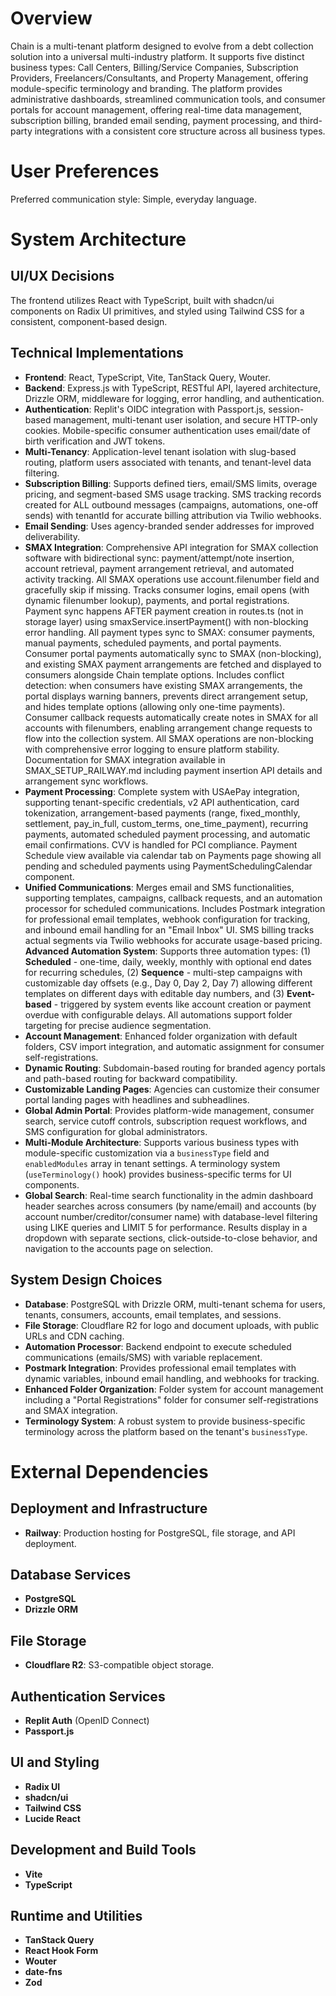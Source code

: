 # Overview

Chain is a multi-tenant platform designed to evolve from a debt collection solution into a universal multi-industry platform. It supports five distinct business types: Call Centers, Billing/Service Companies, Subscription Providers, Freelancers/Consultants, and Property Management, offering module-specific terminology and branding. The platform provides administrative dashboards, streamlined communication tools, and consumer portals for account management, offering real-time data management, subscription billing, branded email sending, payment processing, and third-party integrations with a consistent core structure across all business types.

# User Preferences

Preferred communication style: Simple, everyday language.

# System Architecture

## UI/UX Decisions
The frontend utilizes React with TypeScript, built with shadcn/ui components on Radix UI primitives, and styled using Tailwind CSS for a consistent, component-based design.

## Technical Implementations
- **Frontend**: React, TypeScript, Vite, TanStack Query, Wouter.
- **Backend**: Express.js with TypeScript, RESTful API, layered architecture, Drizzle ORM, middleware for logging, error handling, and authentication.
- **Authentication**: Replit's OIDC integration with Passport.js, session-based management, multi-tenant user isolation, and secure HTTP-only cookies. Mobile-specific consumer authentication uses email/date of birth verification and JWT tokens.
- **Multi-Tenancy**: Application-level tenant isolation with slug-based routing, platform users associated with tenants, and tenant-level data filtering.
- **Subscription Billing**: Supports defined tiers, email/SMS limits, overage pricing, and segment-based SMS usage tracking. SMS tracking records created for ALL outbound messages (campaigns, automations, one-off sends) with tenantId for accurate billing attribution via Twilio webhooks.
- **Email Sending**: Uses agency-branded sender addresses for improved deliverability.
- **SMAX Integration**: Comprehensive API integration for SMAX collection software with bidirectional sync: payment/attempt/note insertion, account retrieval, payment arrangement retrieval, and automated activity tracking. All SMAX operations use account.filenumber field and gracefully skip if missing. Tracks consumer logins, email opens (with dynamic filenumber lookup), payments, and portal registrations. Payment sync happens AFTER payment creation in routes.ts (not in storage layer) using smaxService.insertPayment() with non-blocking error handling. All payment types sync to SMAX: consumer payments, manual payments, scheduled payments, and portal payments. Consumer portal payments automatically sync to SMAX (non-blocking), and existing SMAX payment arrangements are fetched and displayed to consumers alongside Chain template options. Includes conflict detection: when consumers have existing SMAX arrangements, the portal displays warning banners, prevents direct arrangement setup, and hides template options (allowing only one-time payments). Consumer callback requests automatically create notes in SMAX for all accounts with filenumbers, enabling arrangement change requests to flow into the collection system. All SMAX operations are non-blocking with comprehensive error logging to ensure platform stability. Documentation for SMAX integration available in SMAX_SETUP_RAILWAY.md including payment insertion API details and arrangement sync workflows.
- **Payment Processing**: Complete system with USAePay integration, supporting tenant-specific credentials, v2 API authentication, card tokenization, arrangement-based payments (range, fixed_monthly, settlement, pay_in_full, custom_terms, one_time_payment), recurring payments, automated scheduled payment processing, and automatic email confirmations. CVV is handled for PCI compliance. Payment Schedule view available via calendar tab on Payments page showing all pending and scheduled payments using PaymentSchedulingCalendar component.
- **Unified Communications**: Merges email and SMS functionalities, supporting templates, campaigns, callback requests, and an automation processor for scheduled communications. Includes Postmark integration for professional email templates, webhook configuration for tracking, and inbound email handling for an "Email Inbox" UI. SMS billing tracks actual segments via Twilio webhooks for accurate usage-based pricing. **Advanced Automation System**: Supports three automation types: (1) **Scheduled** - one-time, daily, weekly, monthly with optional end dates for recurring schedules, (2) **Sequence** - multi-step campaigns with customizable day offsets (e.g., Day 0, Day 2, Day 7) allowing different templates on different days with editable day numbers, and (3) **Event-based** - triggered by system events like account creation or payment overdue with configurable delays. All automations support folder targeting for precise audience segmentation.
- **Account Management**: Enhanced folder organization with default folders, CSV import integration, and automatic assignment for consumer self-registrations.
- **Dynamic Routing**: Subdomain-based routing for branded agency portals and path-based routing for backward compatibility.
- **Customizable Landing Pages**: Agencies can customize their consumer portal landing pages with headlines and subheadlines.
- **Global Admin Portal**: Provides platform-wide management, consumer search, service cutoff controls, subscription request workflows, and SMS configuration for global administrators.
- **Multi-Module Architecture**: Supports various business types with module-specific customization via a `businessType` field and `enabledModules` array in tenant settings. A terminology system (`useTerminology()` hook) provides business-specific terms for UI components.
- **Global Search**: Real-time search functionality in the admin dashboard header searches across consumers (by name/email) and accounts (by account number/creditor/consumer name) with database-level filtering using LIKE queries and LIMIT 5 for performance. Results display in a dropdown with separate sections, click-outside-to-close behavior, and navigation to the accounts page on selection.

## System Design Choices
- **Database**: PostgreSQL with Drizzle ORM, multi-tenant schema for users, tenants, consumers, accounts, email templates, and sessions.
- **File Storage**: Cloudflare R2 for logo and document uploads, with public URLs and CDN caching.
- **Automation Processor**: Backend endpoint to execute scheduled communications (emails/SMS) with variable replacement.
- **Postmark Integration**: Provides professional email templates with dynamic variables, inbound email handling, and webhooks for tracking.
- **Enhanced Folder Organization**: Folder system for account management including a "Portal Registrations" folder for consumer self-registrations and SMAX integration.
- **Terminology System**: A robust system to provide business-specific terminology across the platform based on the tenant's `businessType`.

# External Dependencies

## Deployment and Infrastructure
- **Railway**: Production hosting for PostgreSQL, file storage, and API deployment.

## Database Services
- **PostgreSQL**
- **Drizzle ORM**

## File Storage
- **Cloudflare R2**: S3-compatible object storage.

## Authentication Services
- **Replit Auth** (OpenID Connect)
- **Passport.js**

## UI and Styling
- **Radix UI**
- **shadcn/ui**
- **Tailwind CSS**
- **Lucide React**

## Development and Build Tools
- **Vite**
- **TypeScript**

## Runtime and Utilities
- **TanStack Query**
- **React Hook Form**
- **Wouter**
- **date-fns**
- **Zod**